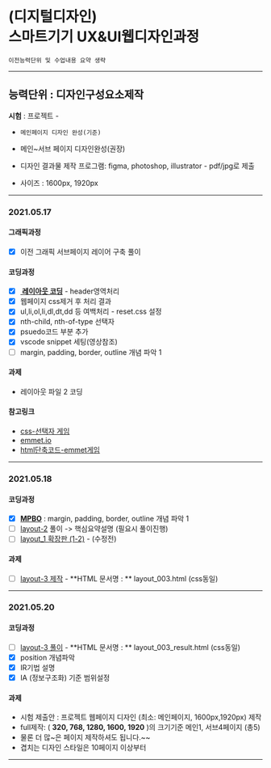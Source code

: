 # (디지털디자인)  <br />스마트기기 UX&UI웹디자인과정

`이전능력단위 및 수업내용 요약 생략`

---

## 능력단위 : 디자인구성요소제작

**시험** : 프로젝트 -

- `메인페이지 디자인 완성(기준)` 
- 메인~서브 페이지 디자인완성(권장)

- 디자인 결과물 제작 프로그램: figma, photoshop, illustrator - pdf/jpg로 제출

- 사이즈 : 1600px, 1920px 

  

---

### **2021.05.17**

#### 그래픽과정

- [x] 이전 그래픽 서브페이지 레이어 구축 풀이

#### 코딩과정

- [x] **[ 레이아웃 코딩](../work/c-01_layout_basic_01-1.pdf)** - header영역처리
- [x] 웹페이지 css제거 후 처리 결과 
- [x] ul,li,ol,li,dl,dt,dd 등 여백처리 - reset.css 설정
- [x] nth-child, nth-of-type 선택자
- [x] psuedo코드 부분 추가
- [x] vscode snippet 세팅(영상참조)
- [ ] margin, padding, border, outline 개념 파악 1

#### 과제

- 레이아웃 파일 2 코딩

#### 참고링크

- [css-선택자 게임](https://flukeout.github.io/)
- [emmet.io](https://docs.emmet.io/cheat-sheet/)
- [html단축코드-emmet게임](https://ahndohun.github.io/emmet-game/)

---

### **2021.05.18**

#### 코딩과정

- [x] **[MPBO](../work/b-02_mpbo.pdf)** : margin, padding, border, outline 개념 파악 1
- [ ] [layout-2](../work/c-02_layout_basic_02.jpg) 풀이 -> 핵심요약설명 (필요시 풀이진행)
- [ ] [layout_1 확장판 (1-2)](../work/c-01_layout_basic_01-2.pdf) - (수정전)

#### 과제

- [ ] [layout-3 제작](../work/c-02_layout_basic_03.pdf) - **HTML 문서명 : ** layout_003.html (css동일)

---

### 2021.05.20

#### 코딩과정

- [ ] [layout-3 풀이](../work/c-02_layout_basic_03.pdf) - **HTML 문서명 : ** layout_003_result.html (css동일)
- [x] position 개념파악
- [x] IR기법 설명
- [x] IA (정보구조화) 기준 범위설정

#### 과제

- 시험 제출안 : 프로젝트 웹페이지 디자인 (최소: 메인페이지, 1600px,1920px) 제작
- full제작:  ( **320, 768, 1280, 1600, 1920** )의 크기기준 메인1, 서브4페이지 (총5)
- 물론 더 많~은 페이지 제작하셔도 됩니다.~~
- 겹치는 디자인 스타일은 10페이지 이상부터

---



